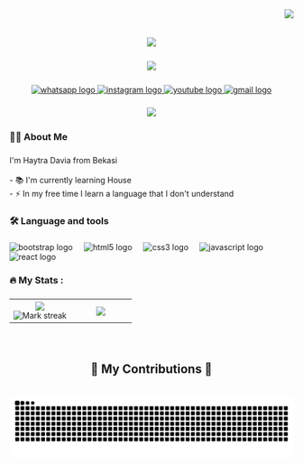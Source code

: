 <img align="right" src="https://visitor-badge.laobi.icu/badge?page_id=salesp07.salesp07" />

<h1 align="center">
    <img src="https://readme-typing-svg.herokuapp.com/?font=Righteous&size=35&center=true&vCenter=true&width=500&height=70&duration=4000&lines=Hi+There!+👋;+I'm++anazzzzzz!;" />
</h1>
<div align="center">
  <img height="154" src="https://images.alphacoders.com/134/thumbbig-1343747.webp"  />
</div>

###

<div align="center">
  <a href="https://wa.me/6281542558586" target="_blank">
    <img src="https://img.shields.io/static/v1?message=Whatsapp&logo=whatsapp&label=&color=25D366&logoColor=white&labelColor=&style=for-the-badge" height="25" alt="whatsapp logo"  />
  </a>
  <a href="https://www.instagram.com/anaz05_" target="_blank">
    <img src="https://img.shields.io/static/v1?message=Instagram&logo=instagram&label=&color=E4405F&logoColor=white&labelColor=&style=for-the-badge" height="25" alt="instagram logo"  />
  </a>
  <a href="https://www.youtube.com/@Music_Isle" target="_blank">
    <img src="https://img.shields.io/static/v1?message=Youtube&logo=youtube&label=&color=FF0000&logoColor=white&labelColor=&style=for-the-badge" height="25" alt="youtube logo"  />
  </a>
  <a href="masganmasgan@gmail.com.com" target="_blank">
    <img src="https://img.shields.io/static/v1?message=Gmail&logo=gmail&label=&color=D14836&logoColor=white&labelColor=&style=for-the-badge" height="25" alt="gmail logo"  />
  </a>
</div>

###

<div align="center">
  <img src="https://visitor-badge.laobi.icu/badge?page_id=haytra.haytra&"  />
</div>

###

###

<h3 align="left">👩‍💻  About Me</h3>

###

<p align="left">I'm Haytra Davia from Bekasi<br><br>- 📚 I'm currently learning House<br>- ⚡ In my free time I learn a language that I don't understand</p>

###
###
<h3 align="left">🛠 Language and tools</h3>

###
###

<div align="left">
  <img src="https://cdn.jsdelivr.net/gh/devicons/devicon/icons/bootstrap/bootstrap-original.svg" height="40" alt="bootstrap logo"  />
  <img width="12" />
  <img src="https://cdn.jsdelivr.net/gh/devicons/devicon/icons/html5/html5-original.svg" height="40" alt="html5 logo"  />
  <img width="12" />
  <img src="https://cdn.jsdelivr.net/gh/devicons/devicon/icons/css3/css3-original.svg" height="40" alt="css3 logo"  />
  <img width="12" />
  
  <img src="https://cdn.jsdelivr.net/gh/devicons/devicon/icons/javascript/javascript-original.svg" height="40" alt="javascript logo"  />
  <img width="12" />
  <img src="https://cdn.jsdelivr.net/gh/devicons/devicon/icons/react/react-original.svg" height="40" alt="react logo"  />
</div>

###

<h3 align="left">🔥   My Stats :</h3>

###


<div align="center">
  <div align="center">
 <table><tbody><tr border="none"><td width="50%" align="center">
<img align="center" src="https://readme-stats-fork-mauve.vercel.app/api/?username=Haytra-Davia&theme=dark&show_icons=true&count_private=true"><br>
<img alt="Mark streak" src="https://github-readme-streak-stats-five-roan.vercel.app?user=Haytra-Davia&theme=dark"></td><td width="50%" align="center">
<img align="center" src="https://readme-stats-fork-mauve.vercel.app/api/top-langs/?username=Haytra-Davia&theme=dark&hide_border=false&no-bg=true&no-frame=true&langs_count=6"></td></tr></tbody></table>


###
  

</div>



###

<br clear="both">
<div align="center">
  <h2>🐍 My Contributions 🐍</h2>
  <br>

<img src="https://raw.githubusercontent.com/Haytra-Davia/Haytra-Davia/output/snake.svg" alt="Snake animation" />

###
